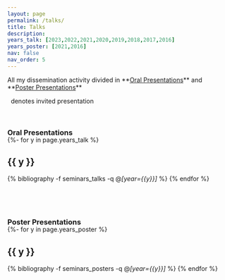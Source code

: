 ```yaml
---
layout: page
permalink: /talks/
title: Talks
description: 
years_talk: [2023,2022,2021,2020,2019,2018,2017,2016]
years_poster: [2021,2016]
nav: false
nav_order: 5
---
```



<p markdown="1"> 
All my dissemination activity divided in **<a href="#talk">Oral Presentations</a>** and **<a href="#poster">Poster Presentations</a>**
</p>

<p>
<i class="fas fa-envelope" style="font-size: 1.1em;"></i> &nbsp; denotes invited presentation
</p>




<div class="publications">


<a id="talk"><h3 style="margin-top: 3.3rem; margin-bottom: -1.0rem;"><b>Oral Presentations</b></h3></a>

{%- for y in page.years_talk %}    
    <h2 class="year">{{ y }}</h2>
        {% bibliography -f seminars_talks -q @*[year={{y}}]* %}
{% endfor %}




<a id="poster"><h3 style="margin-top: 5rem; margin-bottom: -1.0rem;"><b>Poster Presentations</b></h3></a>

{%- for y in page.years_poster %}    
    <h2 class="year">{{ y }}</h2>
        {% bibliography -f seminars_posters -q @*[year={{y}}]* %}
{% endfor %}


</div>